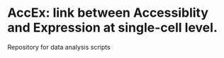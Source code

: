 # AccEx: link between Accessiblity and Expression at single-cell level.
Repository for data analysis scripts
